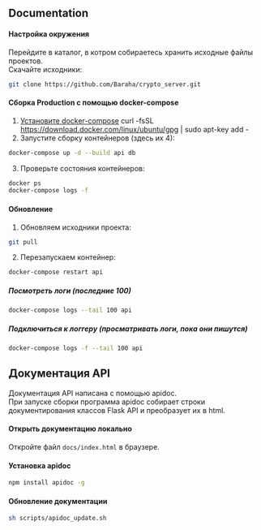 ## Documentation
#### Настройка окружения
Перейдите в каталог, в котром собираетесь хранить исходные файлы проектов.  
Скачайте исходники:
```bash
git clone https://github.com/Baraha/crypto_server.git
```


#### Сборка Production с помощью docker-compose
1. [Установите docker-compose](https://docs.docker.com/compose/install/)
curl -fsSL https://download.docker.com/linux/ubuntu/gpg | sudo apt-key add -
2. Запустите сборку контейнеров (здесь их 4):
```bash
docker-compose up -d --build api db
```
3. Проверьте состояния контейнеров:
```bash
docker ps
docker-compose logs -f 
```


#### Обновление
1. Обновляем исходники проекта:
```bash
git pull
```
2. Перезапускаем контейнер:
```bash
docker-compose restart api
```

##### Посмотреть логи (последние 100)
```bash
docker-compose logs --tail 100 api
```
##### Подключиться к логгеру (просматривать логи, пока они пишутся) 
```bash
docker-compose logs -f --tail 100 api
```

## Документация API
Документация API написана с помощью apidoc.  
При запуске сборки программа apidoc собирает строки документирования 
классов Flask API и преобразует их в html.
#### Открыть документацию локально
Откройте файл `docs/index.html` в браузере.
#### Установка apidoc
```bash
npm install apidoc -g
```
#### Обновление документации
```bash
sh scripts/apidoc_update.sh
```
